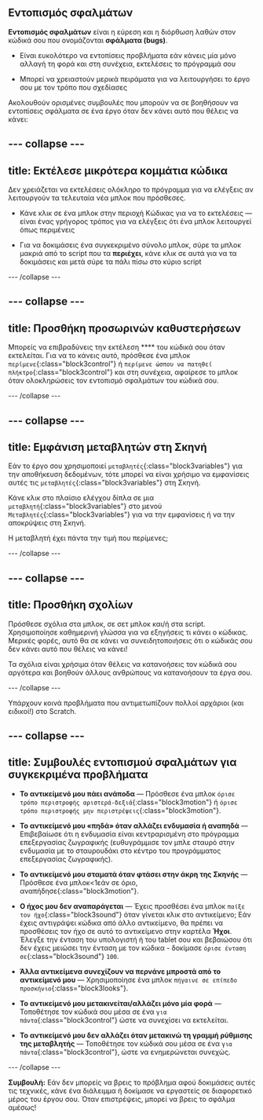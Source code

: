 ## Εντοπισμός σφαλμάτων

**Εντοπισμός σφαλμάτων** είναι η εύρεση και η διόρθωση λαθών στον κώδικά σου που ονομάζονται **σφάλματα (bugs)**.

* Είναι ευκολότερο να εντοπίσεις προβλήματα εάν κάνεις μία μόνο αλλαγή τη φορά και στη συνέχεια, εκτελέσεις το πρόγραμμά σου

* Μπορεί να χρειαστούν μερικά πειράματα για να λειτουργήσει το έργο σου με τον τρόπο που σχεδίασες

Ακολουθούν ορισμένες συμβουλές που μπορούν να σε βοηθήσουν να εντοπίσεις σφάλματα σε ένα έργο όταν δεν κάνει αυτό που θέλεις να κάνει:

--- collapse ---
---
title: Εκτέλεσε μικρότερα κομμάτια κώδικα
---

Δεν χρειάζεται να εκτελέσεις ολόκληρο το πρόγραμμα για να ελέγξεις αν λειτουργούν τα τελευταία νέα μπλοκ που πρόσθεσες.

* Κάνε κλικ σε ένα μπλοκ στην περιοχή Κώδικας για να το εκτελέσεις — είναι ένας γρήγορος τρόπος για να ελέγξεις ότι ένα μπλοκ λειτουργεί όπως περιμένεις

* Για να δοκιμάσεις ένα συγκεκριμένο σύνολο μπλοκ, σύρε τα μπλοκ μακριά από το script που τα **περιέχει**, κάνε κλικ σε αυτά για να τα δοκιμάσεις και μετά σύρε τα πάλι πίσω στο κύριο script

--- /collapse ---

--- collapse ---
---
title: Προσθήκη προσωρινών καθυστερήσεων
---

Μπορείς να επιβραδύνεις την εκτέλεση **** του κώδικά σου όταν εκτελείται. Για να το κάνεις αυτό, πρόσθεσε ένα μπλοκ `περίμενε`{:class="block3control"} ή `περίμενε ώσπου να πατηθεί πλήκτρο`{:class="block3control"} και στη συνέχεια, αφαίρεσε το μπλοκ όταν ολοκληρώσεις τον εντοπισμό σφαλμάτων του κώδικά σου.

--- /collapse ---

--- collapse ---
---
title: Εμφάνιση μεταβλητών στη Σκηνή
---

Εάν το έργο σου χρησιμοποιεί `μεταβλητές`{:class="block3variables"} για την αποθήκευση δεδομένων, τότε μπορεί να είναι χρήσιμο να εμφανίσεις αυτές τις `μεταβλητές`{:class="block3variables"} στη Σκηνή.

Κάνε κλικ στο πλαίσιο ελέγχου δίπλα σε μια `μεταβλητή`{:class="block3variables"} στο μενού `Μεταβλητές`{:class="block3variables"} για να την εμφανίσεις ή να την αποκρύψεις στη Σκηνή.

Η μεταβλητή έχει πάντα την τιμή που περίμενες;

--- /collapse ---

--- collapse ---
---
title: Προσθήκη σχολίων
---

Πρόσθεσε σχόλια στα μπλοκ, σε σετ μπλοκ και/ή στα script. Χρησιμοποίησε καθημερινή γλώσσα για να εξηγήσεις τι κάνει ο κώδικας. Μερικές φορές, αυτό θα σε κάνει να συνειδητοποιήσεις ότι ο κώδικάς σου δεν κάνει αυτό που θέλεις να κάνει!

Τα σχόλια είναι χρήσιμα όταν θέλεις να κατανοήσεις τον κώδικά σου αργότερα και βοηθούν άλλους ανθρώπους να κατανοήσουν τα έργα σου.

--- /collapse ---


Υπάρχουν κοινά προβλήματα που αντιμετωπίζουν πολλοί αρχάριοι (και ειδικοί!) στο Scratch.

--- collapse ---
---
title: Συμβουλές εντοπισμού σφαλμάτων για συγκεκριμένα προβλήματα
---

+ **Το αντικείμενό μου πάει ανάποδα** — Πρόσθεσε ένα μπλοκ `όρισε τρόπο περιστροφής αριστερά-δεξιά`{:class="block3motion"} ή `όρισε τρόπο περιστροφής μην περιστρέψεις`{:class="block3motion"}.

+ **Το αντικείμενό μου «πηδά» όταν αλλάζει ενδυμασία ή αναπηδά** — Επιβεβαίωσε ότι η ενδυμασία είναι κεντραρισμένη στο πρόγραμμα επεξεργασίας ζωγραφικής (ευθυγράμμισε τον μπλε σταυρό στην ενδυμασία με το σταυρουδάκι στο κέντρο του προγράμματος επεξεργασίας ζωγραφικής).

+ **Το αντικείμενό μου σταματά όταν φτάσει στην άκρη της Σκηνής** — Πρόσθεσε ένα μπλοκ<1εάν σε όριο, αναπήδησε</code>{:class="block3motion"}.

+ **Ο ήχος μου δεν αναπαράγεται** — Έχεις προσθέσει ένα μπλοκ `παίξε τον ήχο`{:class="block3sound"} όταν γίνεται κλικ στο αντικείμενο; Εάν έχεις αντιγράψει κώδικα από άλλο αντικείμενο, θα πρέπει να προσθέσεις τον ήχο σε αυτό το αντικείμενο στην καρτέλα **Ήχοι**. Έλεγξε την ένταση του υπολογιστή ή του tablet σου και βεβαιώσου ότι δεν έχεις μειώσει την ένταση με τον κώδικα - δοκίμασε `όρισε ένταση σε`{:class="block3sound"} `100`.

+ **Άλλα αντικείμενα συνεχίζουν να περνάνε μπροστά από το αντικείμενό μου** — Χρησιμοποίησε ένα μπλοκ `πήγαινε σε επίπεδο προσκήνιο`{:class="block3looks"}.

+ **Το αντικείμενό μου μετακινείται/αλλάζει μόνο μία φορά** — Τοποθέτησε τον κώδικά σου μέσα σε ένα `για πάντα`{:class="block3control"} ώστε να συνεχίσει να εκτελείται.

+ **Το αντικείμενό μου δεν αλλάζει όταν μετακινώ τη γραμμή ρύθμισης της μεταβλητής** — Τοποθέτησε τον κώδικά σου μέσα σε ένα `για πάντα`{:class="block3control"}, ώστε να ενημερώνεται συνεχώς.

--- /collapse ---

**Συμβουλή:** Εάν δεν μπορείς να βρεις το πρόβλημα αφού δοκιμάσεις αυτές τις τεχνικές, κάνε ένα διάλειμμα ή δοκίμασε να εργαστείς σε διαφορετικό μέρος του έργου σου. Όταν επιστρέψεις, μπορεί να βρεις το σφάλμα αμέσως!

